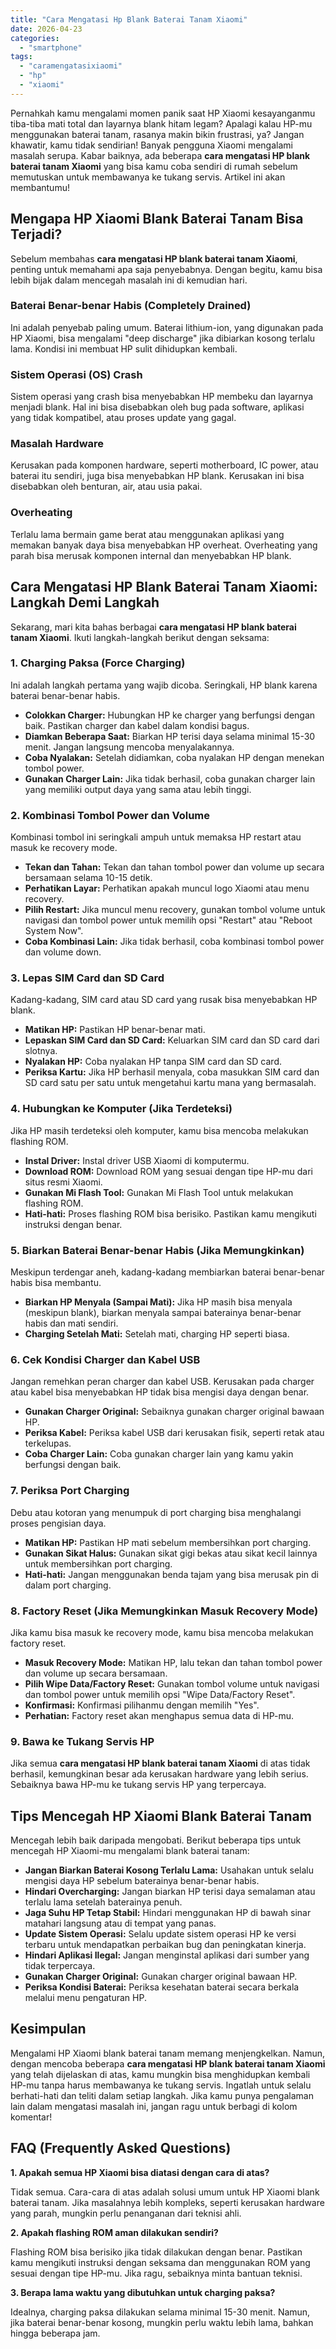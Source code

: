 ```yaml
---
title: "Cara Mengatasi Hp Blank Baterai Tanam Xiaomi"
date: 2026-04-23
categories: 
  - "smartphone"
tags: 
  - "caramengatasixiaomi"
  - "hp"
  - "xiaomi"
---
```


Pernahkah kamu mengalami momen panik saat HP Xiaomi kesayanganmu tiba-tiba mati total dan layarnya blank hitam legam? Apalagi kalau HP-mu menggunakan baterai tanam, rasanya makin bikin frustrasi, ya? Jangan khawatir, kamu tidak sendirian! Banyak pengguna Xiaomi mengalami masalah serupa. Kabar baiknya, ada beberapa **cara mengatasi HP blank baterai tanam Xiaomi** yang bisa kamu coba sendiri di rumah sebelum memutuskan untuk membawanya ke tukang servis. Artikel ini akan membantumu!

## Mengapa HP Xiaomi Blank Baterai Tanam Bisa Terjadi?

Sebelum membahas **cara mengatasi HP blank baterai tanam Xiaomi**, penting untuk memahami apa saja penyebabnya. Dengan begitu, kamu bisa lebih bijak dalam mencegah masalah ini di kemudian hari.

### Baterai Benar-benar Habis (Completely Drained)

Ini adalah penyebab paling umum. Baterai lithium-ion, yang digunakan pada HP Xiaomi, bisa mengalami "deep discharge" jika dibiarkan kosong terlalu lama. Kondisi ini membuat HP sulit dihidupkan kembali.

### Sistem Operasi (OS) Crash

Sistem operasi yang crash bisa menyebabkan HP membeku dan layarnya menjadi blank. Hal ini bisa disebabkan oleh bug pada software, aplikasi yang tidak kompatibel, atau proses update yang gagal.

### Masalah Hardware

Kerusakan pada komponen hardware, seperti motherboard, IC power, atau baterai itu sendiri, juga bisa menyebabkan HP blank. Kerusakan ini bisa disebabkan oleh benturan, air, atau usia pakai.

### Overheating

Terlalu lama bermain game berat atau menggunakan aplikasi yang memakan banyak daya bisa menyebabkan HP overheat. Overheating yang parah bisa merusak komponen internal dan menyebabkan HP blank.

## Cara Mengatasi HP Blank Baterai Tanam Xiaomi: Langkah Demi Langkah

Sekarang, mari kita bahas berbagai **cara mengatasi HP blank baterai tanam Xiaomi**. Ikuti langkah-langkah berikut dengan seksama:

### 1\. Charging Paksa (Force Charging)

Ini adalah langkah pertama yang wajib dicoba. Seringkali, HP blank karena baterai benar-benar habis.

- **Colokkan Charger:** Hubungkan HP ke charger yang berfungsi dengan baik. Pastikan charger dan kabel dalam kondisi bagus.
- **Diamkan Beberapa Saat:** Biarkan HP terisi daya selama minimal 15-30 menit. Jangan langsung mencoba menyalakannya.
- **Coba Nyalakan:** Setelah didiamkan, coba nyalakan HP dengan menekan tombol power.
- **Gunakan Charger Lain:** Jika tidak berhasil, coba gunakan charger lain yang memiliki output daya yang sama atau lebih tinggi.

### 2\. Kombinasi Tombol Power dan Volume

Kombinasi tombol ini seringkali ampuh untuk memaksa HP restart atau masuk ke recovery mode.

- **Tekan dan Tahan:** Tekan dan tahan tombol power dan volume up secara bersamaan selama 10-15 detik.
- **Perhatikan Layar:** Perhatikan apakah muncul logo Xiaomi atau menu recovery.
- **Pilih Restart:** Jika muncul menu recovery, gunakan tombol volume untuk navigasi dan tombol power untuk memilih opsi "Restart" atau "Reboot System Now".
- **Coba Kombinasi Lain:** Jika tidak berhasil, coba kombinasi tombol power dan volume down.

### 3\. Lepas SIM Card dan SD Card

Kadang-kadang, SIM card atau SD card yang rusak bisa menyebabkan HP blank.

- **Matikan HP:** Pastikan HP benar-benar mati.
- **Lepaskan SIM Card dan SD Card:** Keluarkan SIM card dan SD card dari slotnya.
- **Nyalakan HP:** Coba nyalakan HP tanpa SIM card dan SD card.
- **Periksa Kartu:** Jika HP berhasil menyala, coba masukkan SIM card dan SD card satu per satu untuk mengetahui kartu mana yang bermasalah.

### 4\. Hubungkan ke Komputer (Jika Terdeteksi)

Jika HP masih terdeteksi oleh komputer, kamu bisa mencoba melakukan flashing ROM.

- **Instal Driver:** Instal driver USB Xiaomi di komputermu.
- **Download ROM:** Download ROM yang sesuai dengan tipe HP-mu dari situs resmi Xiaomi.
- **Gunakan Mi Flash Tool:** Gunakan Mi Flash Tool untuk melakukan flashing ROM.
- **Hati-hati:** Proses flashing ROM bisa berisiko. Pastikan kamu mengikuti instruksi dengan benar.

### 5\. Biarkan Baterai Benar-benar Habis (Jika Memungkinkan)

Meskipun terdengar aneh, kadang-kadang membiarkan baterai benar-benar habis bisa membantu.

- **Biarkan HP Menyala (Sampai Mati):** Jika HP masih bisa menyala (meskipun blank), biarkan menyala sampai baterainya benar-benar habis dan mati sendiri.
- **Charging Setelah Mati:** Setelah mati, charging HP seperti biasa.

### 6\. Cek Kondisi Charger dan Kabel USB

Jangan remehkan peran charger dan kabel USB. Kerusakan pada charger atau kabel bisa menyebabkan HP tidak bisa mengisi daya dengan benar.

- **Gunakan Charger Original:** Sebaiknya gunakan charger original bawaan HP.
- **Periksa Kabel:** Periksa kabel USB dari kerusakan fisik, seperti retak atau terkelupas.
- **Coba Charger Lain:** Coba gunakan charger lain yang kamu yakin berfungsi dengan baik.

### 7\. Periksa Port Charging

Debu atau kotoran yang menumpuk di port charging bisa menghalangi proses pengisian daya.

- **Matikan HP:** Pastikan HP mati sebelum membersihkan port charging.
- **Gunakan Sikat Halus:** Gunakan sikat gigi bekas atau sikat kecil lainnya untuk membersihkan port charging.
- **Hati-hati:** Jangan menggunakan benda tajam yang bisa merusak pin di dalam port charging.

### 8\. Factory Reset (Jika Memungkinkan Masuk Recovery Mode)

Jika kamu bisa masuk ke recovery mode, kamu bisa mencoba melakukan factory reset.

- **Masuk Recovery Mode:** Matikan HP, lalu tekan dan tahan tombol power dan volume up secara bersamaan.
- **Pilih Wipe Data/Factory Reset:** Gunakan tombol volume untuk navigasi dan tombol power untuk memilih opsi "Wipe Data/Factory Reset".
- **Konfirmasi:** Konfirmasi pilihanmu dengan memilih "Yes".
- **Perhatian:** Factory reset akan menghapus semua data di HP-mu.

### 9\. Bawa ke Tukang Servis HP

Jika semua **cara mengatasi HP blank baterai tanam Xiaomi** di atas tidak berhasil, kemungkinan besar ada kerusakan hardware yang lebih serius. Sebaiknya bawa HP-mu ke tukang servis HP yang terpercaya.

## Tips Mencegah HP Xiaomi Blank Baterai Tanam

Mencegah lebih baik daripada mengobati. Berikut beberapa tips untuk mencegah HP Xiaomi-mu mengalami blank baterai tanam:

- **Jangan Biarkan Baterai Kosong Terlalu Lama:** Usahakan untuk selalu mengisi daya HP sebelum baterainya benar-benar habis.
- **Hindari Overcharging:** Jangan biarkan HP terisi daya semalaman atau terlalu lama setelah baterainya penuh.
- **Jaga Suhu HP Tetap Stabil:** Hindari menggunakan HP di bawah sinar matahari langsung atau di tempat yang panas.
- **Update Sistem Operasi:** Selalu update sistem operasi HP ke versi terbaru untuk mendapatkan perbaikan bug dan peningkatan kinerja.
- **Hindari Aplikasi Ilegal:** Jangan menginstal aplikasi dari sumber yang tidak terpercaya.
- **Gunakan Charger Original:** Gunakan charger original bawaan HP.
- **Periksa Kondisi Baterai:** Periksa kesehatan baterai secara berkala melalui menu pengaturan HP.

## Kesimpulan

Mengalami HP Xiaomi blank baterai tanam memang menjengkelkan. Namun, dengan mencoba beberapa **cara mengatasi HP blank baterai tanam Xiaomi** yang telah dijelaskan di atas, kamu mungkin bisa menghidupkan kembali HP-mu tanpa harus membawanya ke tukang servis. Ingatlah untuk selalu berhati-hati dan teliti dalam setiap langkah. Jika kamu punya pengalaman lain dalam mengatasi masalah ini, jangan ragu untuk berbagi di kolom komentar!

## FAQ (Frequently Asked Questions)

**1\. Apakah semua HP Xiaomi bisa diatasi dengan cara di atas?**

Tidak semua. Cara-cara di atas adalah solusi umum untuk HP Xiaomi blank baterai tanam. Jika masalahnya lebih kompleks, seperti kerusakan hardware yang parah, mungkin perlu penanganan dari teknisi ahli.

**2\. Apakah flashing ROM aman dilakukan sendiri?**

Flashing ROM bisa berisiko jika tidak dilakukan dengan benar. Pastikan kamu mengikuti instruksi dengan seksama dan menggunakan ROM yang sesuai dengan tipe HP-mu. Jika ragu, sebaiknya minta bantuan teknisi.

**3\. Berapa lama waktu yang dibutuhkan untuk charging paksa?**

Idealnya, charging paksa dilakukan selama minimal 15-30 menit. Namun, jika baterai benar-benar kosong, mungkin perlu waktu lebih lama, bahkan hingga beberapa jam.
